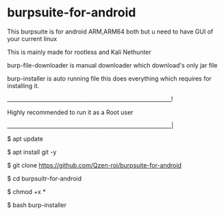 # burpsuite-for-android
This burpsuite is for android ARM,ARM64 both but u need to have  GUI of your current linux

This is mainly made for rootless and Kali Nethunter

burp-file-downloader is manual downloader which download's only jar file 

burp-installer is auto running file this does everything which requires
for installing it.

____________________________________________________________!
 
 Highly recommended to run it as a Root user 
 
____________________________________________________________|

$ apt update 

$ apt install git -y

$ git clone https://github.com/Qzen-roi/burpsuite-for-android

$ cd burpsuitr-for-android

$ chmod +x *

$ bash burp-installer
